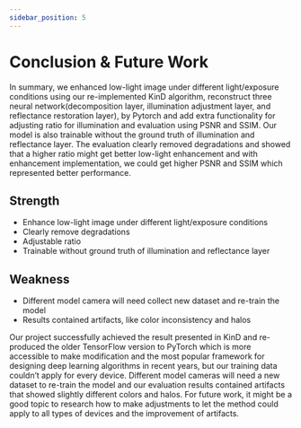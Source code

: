 ```yaml
---
sidebar_position: 5
---
```


# Conclusion & Future Work
In summary, we enhanced low-light image under different light/exposure conditions using our re-implemented KinD algorithm, reconstruct three neural network(decomposition layer, illumination adjustment layer, and reflectance restoration layer), by Pytorch and add extra functionality for adjusting ratio for illumination and evaluation using PSNR and SSIM. Our model is also trainable without the ground truth of illumination and reflectance layer. The evaluation clearly removed degradations and showed that a higher ratio might get better low-light enhancement and with enhancement implementation, we could get higher PSNR and SSIM which represented better performance.


## Strength
* Enhance low-light image under different light/exposure conditions
* Clearly remove degradations
* Adjustable ratio
* Trainable without ground truth of illumination and reflectance layer
## Weakness
* Different model camera will need collect new dataset and re-train the model
* Results contained artifacts, like color inconsistency and halos


Our project successfully achieved the result presented in KinD and re-produced the older TensorFlow version to PyTorch which is more accessible to make modification and the most popular framework for designing deep learning algorithms in recent years, but our training data couldn’t apply for every device. Different model cameras will need a new dataset to re-train the model and our evaluation results contained artifacts that showed slightly different colors and halos. For future work, it might be a good topic to research how to make adjustments to let the method could apply to all types of devices and the improvement of artifacts.